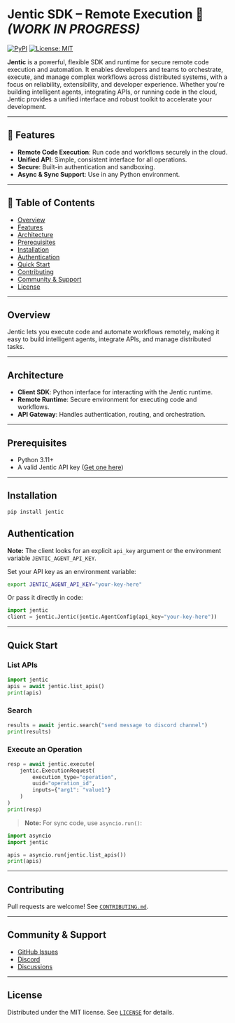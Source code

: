 # Jentic SDK – Remote Execution 🚀 *(WORK IN PROGRESS)*
[![PyPI](https://img.shields.io/pypi/v/jentic.svg)](https://pypi.org/project/jentic/)
[![License: MIT](https://img.shields.io/badge/License-MIT-yellow.svg)](../LICENSE)

**Jentic** is a powerful, flexible SDK and runtime for secure remote code execution and automation. It enables developers and teams to orchestrate, execute, and manage complex workflows across distributed systems, with a focus on reliability, extensibility, and developer experience. Whether you're building intelligent agents, integrating APIs, or running code in the cloud, Jentic provides a unified interface and robust toolkit to accelerate your development.

---

## 🚩 Features

- **Remote Code Execution**: Run code and workflows securely in the cloud.
- **Unified API**: Simple, consistent interface for all operations.
- **Secure**: Built-in authentication and sandboxing.
- **Async & Sync Support**: Use in any Python environment.

---

## 📖 Table of Contents

- [Overview](#overview)
- [Features](#-features)
- [Architecture](#architecture)
- [Prerequisites](#prerequisites)
- [Installation](#installation)
- [Authentication](#authentication)
- [Quick Start](#quick-start)
- [Contributing](#contributing)
- [Community & Support](#community--support)
- [License](#license)

---

## Overview

Jentic lets you execute code and automate workflows remotely, making it easy to build intelligent agents, integrate APIs, and manage distributed tasks.

<!-- Optionally add a diagram here -->

---

## Architecture

<!-- Add a simple diagram or bullet points explaining the architecture -->

- **Client SDK**: Python interface for interacting with the Jentic runtime.
- **Remote Runtime**: Secure environment for executing code and workflows.
- **API Gateway**: Handles authentication, routing, and orchestration.

---

## Prerequisites

- Python 3.11+
- A valid Jentic API key ([Get one here](https://your-signup-link))

---

## Installation

```bash
pip install jentic
```

## Authentication

 **Note:** The client looks for an explicit `api_key` argument or the environment variable `JENTIC_AGENT_API_KEY`.

Set your API key as an environment variable:

```bash
export JENTIC_AGENT_API_KEY="your-key-here"
```

Or pass it directly in code:

```python
import jentic
client = jentic.Jentic(jentic.AgentConfig(api_key="your-key-here"))
```

---

## Quick Start

### List APIs

```python
import jentic
apis = await jentic.list_apis()
print(apis)
```

### Search

```python
results = await jentic.search("send message to discord channel")
print(results)
```

### Execute an Operation

```python
resp = await jentic.execute(
    jentic.ExecutionRequest(
        execution_type="operation",
        uuid="operation_id",
        inputs={"arg1": "value1"}
    )
)
print(resp)
```

> **Note:** For sync code, use `asyncio.run()`:

```python
import asyncio
import jentic

apis = asyncio.run(jentic.list_apis())
print(apis)
```

---


## Contributing

Pull requests are welcome! See [`CONTRIBUTING.md`](CONTRIBUTING.md).

---

## Community & Support

- [GitHub Issues](https://github.com/your-repo/issues)
- [Discord](https://discord.gg/your-invite)
- [Discussions](https://github.com/your-repo/discussions)

---

## License

Distributed under the MIT license. See [`LICENSE`](../LICENSE) for details.
